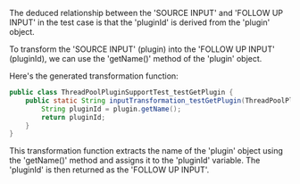 The deduced relationship between the 'SOURCE INPUT' and 'FOLLOW UP INPUT' in the test case is that the 'pluginId' is derived from the 'plugin' object. 

To transform the 'SOURCE INPUT' (plugin) into the 'FOLLOW UP INPUT' (pluginId), we can use the 'getName()' method of the 'plugin' object.

Here's the generated transformation function:

```java
public class ThreadPoolPluginSupportTest_testGetPlugin {
    public static String inputTransformation_testGetPlugin(ThreadPoolPlugin plugin)  {
        String pluginId = plugin.getName();
        return pluginId;
    }
}
```

This transformation function extracts the name of the 'plugin' object using the 'getName()' method and assigns it to the 'pluginId' variable. The 'pluginId' is then returned as the 'FOLLOW UP INPUT'.